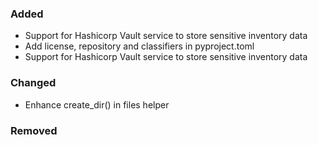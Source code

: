 ### Added

- Support for Hashicorp Vault service to store sensitive inventory data
- Add license, repository and classifiers in pyproject.toml
- Support for Hashicorp Vault service to store sensitive inventory data

### Changed

- Enhance create_dir() in files helper

### Removed

